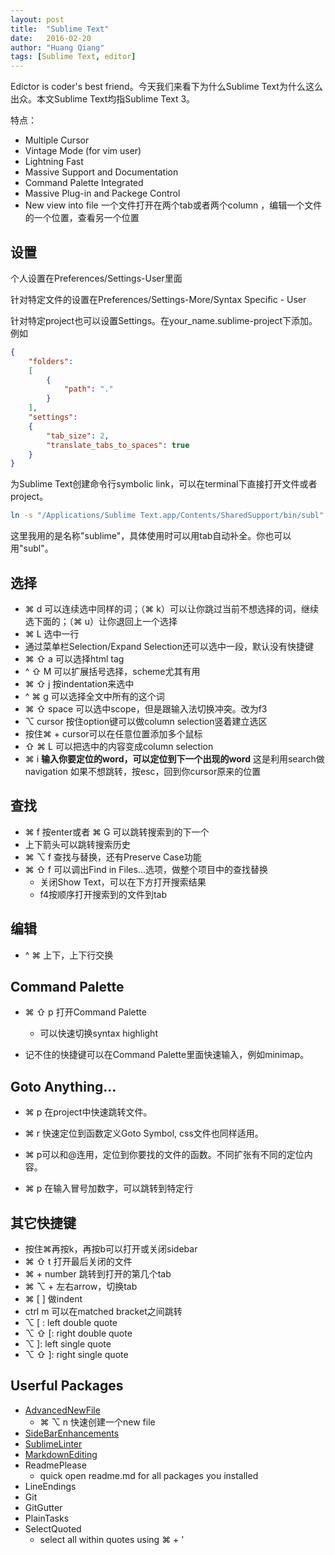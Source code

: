 ```yaml
---
layout: post
title:  "Sublime Text"
date:   2016-02-20
author: "Huang Qiang"
tags: [Sublime Text, editor]
---
```


Edictor is coder's best friend。今天我们来看下为什么Sublime Text为什么这么出众。本文Sublime Text均指Sublime Text 3。

特点：

* Multiple Cursor
* Vintage Mode (for vim user)
* Lightning Fast
* Massive Support and Documentation
* Command Palette Integrated
* Massive Plug-in and Packege Control
* New view into file 一个文件打开在两个tab或者两个column ，编辑一个文件的一个位置，查看另一个位置

## 设置

个人设置在Preferences/Settings-User里面

针对特定文件的设置在Preferences/Settings-More/Syntax Specific - User

针对特定project也可以设置Settings。在your_name.sublime-project下添加。例如

```json
{
	"folders":
	[
		{
			"path": "."
		}
	],
    "settings":
    {
        "tab_size": 2,
        "translate_tabs_to_spaces": true
    }
}
```

为Sublime Text创建命令行symbolic link，可以在terminal下直接打开文件或者project。

```bash
ln -s "/Applications/Sublime Text.app/Contents/SharedSupport/bin/subl" /usr/local/bin/sublime
```
这里我用的是名称"sublime"，具体使用时可以用tab自动补全。你也可以用"subl"。

## 选择

* ⌘ d 可以连续选中同样的词；（⌘ k）可以让你跳过当前不想选择的词，继续选下面的；（⌘ u）让你退回上一个选择
* ⌘ L 选中一行
* 通过菜单栏Selection/Expand Selection还可以选中一段，默认没有快捷键
* ⌘ ⇧ a 可以选择html tag
* ^ ⇧ M 可以扩展括号选择，scheme尤其有用
* ⌘ ⇧ j 按indentation来选中
* ^ ⌘ g 可以选择全文中所有的这个词
* ⌘ ⇧ space 可以选中scope，但是跟输入法切换冲突。改为f3
* ⌥ cursor 按住option键可以做column selection竖着建立选区
* 按住⌘ + cursor可以在任意位置添加多个鼠标
* ⇧ ⌘ L 可以把选中的内容变成column selection
* ⌘ i **输入你要定位的word，可以定位到下一个出现的word** 这是利用search做navigation 如果不想跳转，按esc，回到你cursor原来的位置

## 查找

* ⌘ f 按enter或者 ⌘ G 可以跳转搜索到的下一个
* 上下箭头可以跳转搜索历史
* ⌘ ⌥ f 查找与替换，还有Preserve Case功能
* ⌘ ⇧ f 可以调出Find in Files...选项，做整个项目中的查找替换
  * 关闭Show Text，可以在下方打开搜索结果
  * f4按顺序打开搜索到的文件到tab  

## 编辑

* ^ ⌘ 上下，上下行交换

## Command Palette

* ⌘ ⇧ p 打开Command Palette

  * 可以快速切换syntax highlight

* 记不住的快捷键可以在Command Palette里面快速输入，例如minimap。

## Goto Anything...

* ⌘ p 在project中快速跳转文件。

* ⌘ r 快速定位到函数定义Goto Symbol, css文件也同样适用。

* ⌘ p可以和@连用，定位到你要找的文件的函数。不同扩张有不同的定位内容。

* ⌘ p 在输入冒号加数字，可以跳转到特定行



## 其它快捷键

* 按住⌘再按k，再按b可以打开或关闭sidebar
* ⌘ ⇧ t 打开最后关闭的文件
* ⌘ + number 跳转到打开的第几个tab 
* ⌘ ⌥ + 左右arrow，切换tab
* ⌘ [ ] 做indent
* ctrl m 可以在matched bracket之间跳转
* ⌥ [ : left double quote
* ⌥ ⇧ [: right double quote
* ⌥ ]: left single quote
* ⌥ ⇧ ]: right single quote

## Userful Packages

* [AdvancedNewFile][1]
  * ⌘ ⌥ n 快速创建一个new file
* [SideBarEnhancements][2]
* [SublimeLinter][3]
* [MarkdownEditing][4]
* ReadmePlease 
  * quick open readme.md for all packages you installed
* LineEndings
* Git
* GitGutter
* PlainTasks
* SelectQuoted
  * select all within quotes using ⌘ + ' 

[1]:https://github.com/skuroda/Sublime-AdvancedNewFile
[2]:https://github.com/titoBouzout/SideBarEnhancements
[3]:http://www.sublimelinter.com/en/latest/
[4]:https://github.com/SublimeText-Markdown/MarkdownEditing





